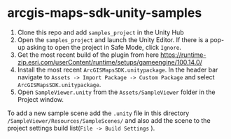 # arcgis-maps-sdk-unity-samples

1. Clone this repo and add `samples_project` in the Unity Hub
2. Open the `samples_project` and launch the Unity Editor. If there is a pop-up asking to open the project in Safe Mode, click `Ignore`.
3. Get the most recent build of the plugin from here https://runtime-zip.esri.com/userContent/runtime/setups/gameengine/100.14.0/
4. Install the most recent `ArcGISMapsSDK.unitypackage`. In the header bar navigate to `Assets -> Import Package -> Custom Package` and select `ArcGISMapsSDK.unitypackage`.
5. Open `SampleViewer.unity` from the `Assets/SampleViewer` folder in the Project window.

To add a new sample scene add the `.unity` file in this directory `/SampleViewer/Resources/SampleScenes/` and also add the scene to the project settings build list(`File -> Build Settings` ).
